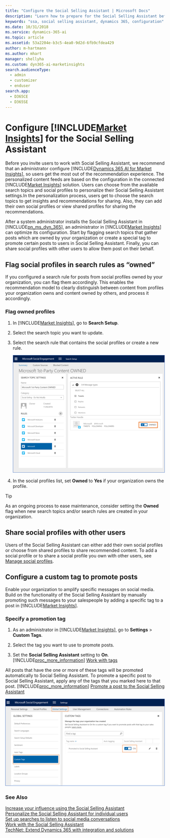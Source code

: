 ```yaml
---
title: "Configure the Social Selling Assistant | Microsoft Docs"
description: "Learn how to prepare for the Social Selling Assistant before sharing it with your users."
keywords: "ssa, social selling assistant, dynamics 365, configuration"
ms.date: 10/31/2018
ms.service: dynamics-365-ai
ms.topic: article
ms.assetid: 53a2204e-b3c5-4ea0-9d2d-6fb9cfdea429
author: m-hartmann
ms.author: mhart
manager: shellyha
ms.custom: dyn365-ai-marketinsights
search.audienceType: 
  - admin
  - customizer
  - enduser
search.app: 
  - D365CE
  - D365SE
---
```


# Configure [!INCLUDE[Market Insights](../includes/pn-market-insights-short.md)] for the Social Selling Assistant
Before you invite users to work with Social Selling Assistant, we recommend that an administrator configure [!INCLUDE[Dynamics 365 AI for Market Insights](../includes/pn-market-insights-long.md)], so users get the most out of the recommendation experience.  The personalized content feeds are based on the configuration in the connected [!INCLUDE[Market Insights](../includes/pn-market-insights-short.md)] solution. Users can choose from the available search topics and social profiles to personalize their Social Selling Assistant settings.In the personalization process, users get to choose the search topics to get insights and recommendations for sharing. Also, they can add their own social profiles or view shared profiles for sharing the recommendations.  
  
After a system administrator installs the Social Selling Assistant in [!INCLUDE[pn_ms_dyn_365](../includes/pn-ms-dyn-365.md)], an administrator in [!INCLUDE[Market Insights](../includes/pn-market-insights-short.md)] can optimize its configuration. Start by flagging search topics that gather posts which are owned by your organization or create a special tag to promote certain posts to users in Social Selling Assistant. Finally, you can share social profiles with other users to allow them post on their behalf.  
  
  
## Flag social profiles in search rules as “owned”

If you configured a search rule for posts from social profiles owned by your organization, you can flag them accordingly. This enables the recommendation model to clearly distinguish between content from profiles your organization owns and content owned by others, and process it accordingly.

### Flag owned profiles

1. In [!INCLUDE[Market Insights](../includes/pn-market-insights-short.md)], go to **Search Setup**.

2. Select the search topic you want to update.

3. Select the search rule that contains the social profiles or create a new rule.

   ![screenshot of the summary page in the search setup area](media/owned-social-profile-social-selling-assistant.png "Screenshot of the Summary page in the Search Setup area")

4. In the social profiles list, set **Owned** to **Yes** if your organization owns the profile.

> [!TIP]
> As an ongoing process to ease maintenance, consider setting the **Owned** flag  when new search topics and/or search rules are created in your organization.

## Share social profiles with other users

Users of the Social Selling Assistant can either add their own social profiles or choose from shared profiles to share recommended content. To add a social profile or to share a social profile you own with other users, see [Manage social profiles](manage-social-profiles.md).


## Configure a custom tag to promote posts

Enable your organization to amplify specific messages on social media. Build on the functionality of the Social Selling Assistant by manually promoting such messages to your salespeople by adding a specific tag to a post in [!INCLUDE[Market Insights](../includes/pn-market-insights-short.md)].

### Specify a promotion tag

1. As an  administrator in [!INCLUDE[Market Insights](../includes/pn-market-insights-short.md)], go to **Settings** > **Custom Tags**.

2. Select the tag you want to use to promote posts.

3. Set the **Social Selling Assistant** setting to **On**. [!INCLUDE[proc_more_information](../includes/proc-more-information.md)] [Work with tags](tags.md)

All posts that have the one or more of these tags will be promoted automatically to Social Selling Assistant. To promote a specific post to Social Selling Assistant, apply any of the tags that you marked here to that post. [!INCLUDE[proc_more_information](../includes/proc-more-information.md)] [Promote a post to the Social Selling Assistant](work-with-social-selling-assistant.md#promote-a-post-to-the-social-selling-assistant)

![screenshot of the custom tags page in the global settings area. promoted to social selling assistant is turned on](media/promote-tags-setting-social-selling-assistant.png "Screenshot of the Custom Tags page in the Global Settings area. Promoted to Social Selling Assistant is turned on")

### See Also

[Increase your influence using the Social Selling Assistant](social-selling-assistant-overview.md)   
[Personalize the Social Selling Assistant for individual users](personalize-social-selling-assistant.md)   
[Set up searches to listen to social media conversations](set-up-searches.md)   
[Work with the Social Selling Assistant](work-with-social-selling-assistant.md)   
[TechNet: Extend Dynamics 365 with integration and solutions](https://technet.microsoft.com/library/dn832126.aspx)
